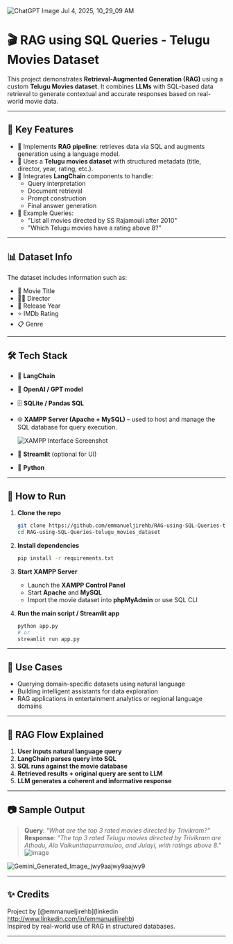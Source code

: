 
![ChatGPT Image Jul 4, 2025, 10_29_09 AM](https://github.com/user-attachments/assets/bff5a264-e4d8-4933-b6b9-c129e9fec439)
# 🎬 RAG using SQL Queries - Telugu Movies Dataset

This project demonstrates **Retrieval-Augmented Generation (RAG)** using a custom **Telugu Movies dataset**. It combines **LLMs** with SQL-based data retrieval to generate contextual and accurate responses based on real-world movie data.

---

## 📌 Key Features

- 🔎 Implements **RAG pipeline**: retrieves data via SQL and augments generation using a language model.
- 📂 Uses a **Telugu movies dataset** with structured metadata (title, director, year, rating, etc.).
- 🧠 Integrates **LangChain** components to handle:
  - Query interpretation
  - Document retrieval
  - Prompt construction
  - Final answer generation
- 🧪 Example Queries: 
  - "List all movies directed by SS Rajamouli after 2010"
  - "Which Telugu movies have a rating above 8?"

---

## 📊 Dataset Info

The dataset includes information such as:
- 🎥 Movie Title
- 👨‍💼 Director
- 📅 Release Year
- ⭐ IMDb Rating
- 📋 Genre

---

## 🛠️ Tech Stack

- 🧠 **LangChain**
- 🤖 **OpenAI / GPT model**
- 🗄️ **SQLite / Pandas SQL**
- 🌐 **XAMPP Server (Apache + MySQL)** – used to host and manage the SQL database for query execution.

  ![XAMPP Interface Screenshot](https://www.apachefriends.org/images/xampp-logo-ac950edf.svg)

- 🧪 **Streamlit** (optional for UI)
- 🐍 **Python**

---

## 🚀 How to Run

1. **Clone the repo**

   ```bash
   git clone https://github.com/emmanueljirehb/RAG-using-SQL-Queries-telugu_movies_dataset.git
   cd RAG-using-SQL-Queries-telugu_movies_dataset
   ```

2. **Install dependencies**

   ```bash
   pip install -r requirements.txt
   ```

3. **Start XAMPP Server**

   - Launch the **XAMPP Control Panel**
   - Start **Apache** and **MySQL**
   - Import the movie dataset into **phpMyAdmin** or use SQL CLI

4. **Run the main script / Streamlit app**

   ```bash
   python app.py
   # or
   streamlit run app.py
   ```

---

## 📌 Use Cases

- Querying domain-specific datasets using natural language
- Building intelligent assistants for data exploration
- RAG applications in entertainment analytics or regional language domains

---

## 🧠 RAG Flow Explained

1. **User inputs natural language query**
2. **LangChain parses query into SQL**
3. **SQL runs against the movie database**
4. **Retrieved results + original query are sent to LLM**
5. **LLM generates a coherent and informative response**

---

## 📷 Sample Output

> **Query**: _"What are the top 3 rated movies directed by Trivikram?"_  
> **Response**: _"The top 3 rated Telugu movies directed by Trivikram are Athadu, Ala Vaikunthapurramuloo, and Julayi, with ratings above 8."_  
![image](https://github.com/user-attachments/assets/0a883407-18de-4666-9420-8e852fd18f3b)

![Gemini_Generated_Image_jwy9aajwy9aajwy9](https://github.com/user-attachments/assets/4c8409ca-67ab-495f-a684-d4a841107bb8)

---

## ✨ Credits

Project by [@emmanueljirehb](linkedin http://www.linkedin.com/in/emmanueljirehb)  
Inspired by real-world use of RAG in structured databases.

---
